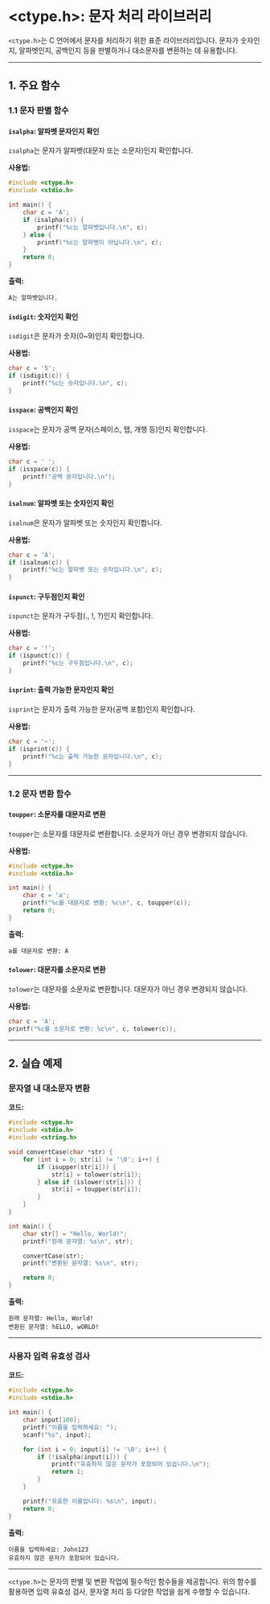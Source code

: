 # <ctype.h>: 문자 처리 라이브러리

`<ctype.h>`는 C 언어에서 문자를 처리하기 위한 표준 라이브러리입니다. 문자가 숫자인지, 알파벳인지, 공백인지 등을 판별하거나 대소문자를 변환하는 데 유용합니다.

---

## 1. 주요 함수

### 1.1 문자 판별 함수

#### `isalpha`: 알파벳 문자인지 확인
`isalpha`는 문자가 알파벳(대문자 또는 소문자)인지 확인합니다.

**사용법:**
```c
#include <ctype.h>
#include <stdio.h>

int main() {
    char c = 'A';
    if (isalpha(c)) {
        printf("%c는 알파벳입니다.\n", c);
    } else {
        printf("%c는 알파벳이 아닙니다.\n", c);
    }
    return 0;
}
```

**출력:**
```
A는 알파벳입니다.
```

#### `isdigit`: 숫자인지 확인
`isdigit`은 문자가 숫자(0~9)인지 확인합니다.

**사용법:**
```c
char c = '5';
if (isdigit(c)) {
    printf("%c는 숫자입니다.\n", c);
}
```

#### `isspace`: 공백인지 확인
`isspace`는 문자가 공백 문자(스페이스, 탭, 개행 등)인지 확인합니다.

**사용법:**
```c
char c = ' ';
if (isspace(c)) {
    printf("공백 문자입니다.\n");
}
```

#### `isalnum`: 알파벳 또는 숫자인지 확인
`isalnum`은 문자가 알파벳 또는 숫자인지 확인합니다.

**사용법:**
```c
char c = 'A';
if (isalnum(c)) {
    printf("%c는 알파벳 또는 숫자입니다.\n", c);
}
```

#### `ispunct`: 구두점인지 확인
`ispunct`는 문자가 구두점(., !, ?)인지 확인합니다.

**사용법:**
```c
char c = '!';
if (ispunct(c)) {
    printf("%c는 구두점입니다.\n", c);
}
```

#### `isprint`: 출력 가능한 문자인지 확인
`isprint`는 문자가 출력 가능한 문자(공백 포함)인지 확인합니다.

**사용법:**
```c
char c = '~';
if (isprint(c)) {
    printf("%c는 출력 가능한 문자입니다.\n", c);
}
```

---

### 1.2 문자 변환 함수

#### `toupper`: 소문자를 대문자로 변환
`toupper`는 소문자를 대문자로 변환합니다. 소문자가 아닌 경우 변경되지 않습니다.

**사용법:**
```c
#include <ctype.h>
#include <stdio.h>

int main() {
    char c = 'a';
    printf("%c를 대문자로 변환: %c\n", c, toupper(c));
    return 0;
}
```

**출력:**
```
a를 대문자로 변환: A
```

#### `tolower`: 대문자를 소문자로 변환
`tolower`는 대문자를 소문자로 변환합니다. 대문자가 아닌 경우 변경되지 않습니다.

**사용법:**
```c
char c = 'A';
printf("%c를 소문자로 변환: %c\n", c, tolower(c));
```

---

## 2. 실습 예제

### 문자열 내 대소문자 변환

**코드:**
```c
#include <ctype.h>
#include <stdio.h>
#include <string.h>

void convertCase(char *str) {
    for (int i = 0; str[i] != '\0'; i++) {
        if (isupper(str[i])) {
            str[i] = tolower(str[i]);
        } else if (islower(str[i])) {
            str[i] = toupper(str[i]);
        }
    }
}

int main() {
    char str[] = "Hello, World!";
    printf("원래 문자열: %s\n", str);

    convertCase(str);
    printf("변환된 문자열: %s\n", str);

    return 0;
}
```

**출력:**
```
원래 문자열: Hello, World!
변환된 문자열: hELLO, wORLD!
```

---

### 사용자 입력 유효성 검사

**코드:**
```c
#include <ctype.h>
#include <stdio.h>

int main() {
    char input[100];
    printf("이름을 입력하세요: ");
    scanf("%s", input);

    for (int i = 0; input[i] != '\0'; i++) {
        if (!isalpha(input[i])) {
            printf("유효하지 않은 문자가 포함되어 있습니다.\n");
            return 1;
        }
    }

    printf("유효한 이름입니다: %s\n", input);
    return 0;
}
```

**출력:**
```
이름을 입력하세요: John123
유효하지 않은 문자가 포함되어 있습니다.
```

---

`<ctype.h>`는 문자의 판별 및 변환 작업에 필수적인 함수들을 제공합니다. 위의 함수를 활용하면 입력 유효성 검사, 문자열 처리 등 다양한 작업을 쉽게 수행할 수 있습니다.

